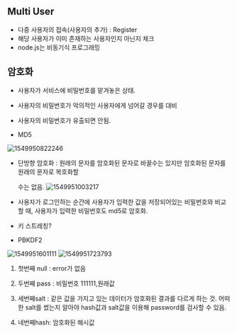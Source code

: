 ## Multi User

* 다중 사용자의 접속(사용자의 추가) : Register
* 해당 사용자가 이미 존재하는 사용자인지 아닌지 체크
* node.js는 비동기식 프로그래밍

## 암호화

* 사용자가 서비스에 비밀번호를 맡겨놓은 상태. 

* 사용자의 비밀번호가 악의적인 사용자에게 넘어갈 경우를 대비
* 사용자의 비밀번호가 유출되면 안됨.
* MD5

![1549950822246](https://user-images.githubusercontent.com/38032500/52928802-ee67f200-3384-11e9-885f-150d84335010.png)
 * 단방향 암호화 : 원래의 문자를 암호화된 문자로 바꿀수는 있지만 암호화된 문자를 원래의 문자로 복호화할

   수는 없음.
![1549951003217](https://user-images.githubusercontent.com/38032500/52928806-f1fb7900-3384-11e9-96ce-7ba94528a8c1.png)

* 사용자가 로그인하는 순간에 사용자가 입력한 값을 저장되어있는 비밀번호와 비교할 때, 사용자가 입력한 비밀번호도 md5로 암호화.

* 키 스트레칭?
* PBKDF2

![1549951601111](https://user-images.githubusercontent.com/38032500/52928813-f6279680-3384-11e9-967f-38672f57cc92.png)
![1549951723793](https://user-images.githubusercontent.com/38032500/52928815-f9228700-3384-11e9-8933-a24d1def3568.png)

1. 첫번째 null : error가 없음

2. 두번째 pass : 비밀번호 111111,원래값

3. 세번째salt : 같은 값을 가지고 있는 데이터가 암호화된 결과를 다르게 하는 것. 어떠한 salt를 썼는지 알아야 hash값과 salt값을 이용해 password를 검사할 수 있음.

4. 네번째hash: 암호화된 해시값
